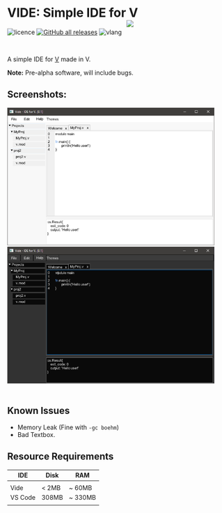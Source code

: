 # VIDE: Simple IDE for V <img src="https://svgur.com/i/UMo.svg" width="230px" style="float:right" align="left"> 

![licence](http://img.shields.io/badge/licence-MIT-blue?style=for-the-badge)
[![GitHub all releases](http://img.shields.io/github/downloads/IsaiahPatton/Vide/total?style=for-the-badge)](https://github.com/IsaiahPatton/Vide/releases)
![vlang](http://img.shields.io/badge/V-0.2.4%2008766da-%236d8fc5?style=for-the-badge) 
    </h1>

<div></div>
<br>

A simple IDE for [V](https://vlang.io/) made in V.

**Note:** Pre-alpha software, will include bugs. 

## Screenshots:

<img src="./screenshots/preview-1.png" width="476px"> <img src="./screenshots/preview-2.png" width="476px"><br><br>

## Known Issues
- Memory Leak (Fine with `-gc boehm`)
- Bad Textbox.

## Resource Requirements

| IDE     | Disk    | RAM     |
|---------|---------|---------|
|         |         |         |
| Vide    | < 2MB   | ~ 60MB  |
| VS Code | 308MB   | ~ 330MB |
|         |         |         |
